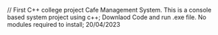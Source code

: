 // First C++ college project Cafe Management System.
This is a console based system project using c++;
Downlaod Code and run .exe file. No modules required to install;
20/04/2023

